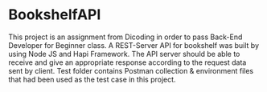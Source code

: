 # BookshelfAPI

This project is an assignment from Dicoding in order to pass Back-End Developer for Beginner class. A REST-Server API for bookshelf was built by using Node JS and Hapi Framework. The API server should be able to receive and give an appropriate response according to the request data sent by client. Test folder contains Postman collection & environment files that had been used as the test case in this project.
